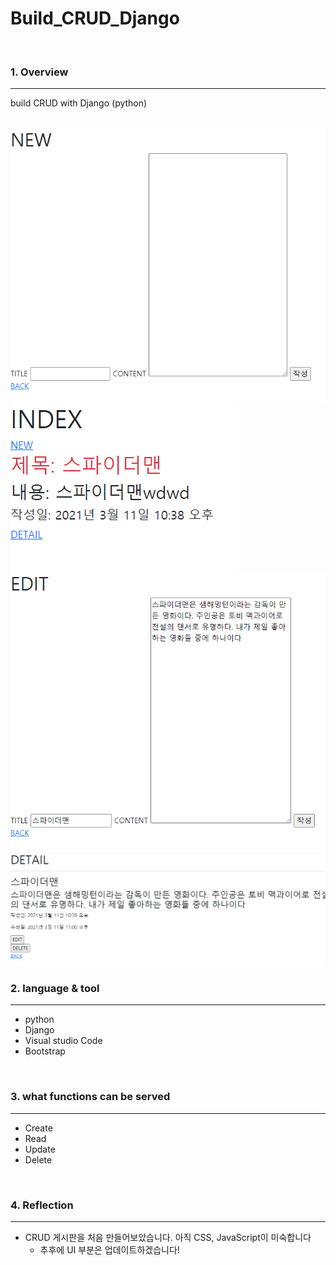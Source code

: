 # Build_CRUD_Django

<br>

### 1. Overview

---

build CRUD with Django (python)

<br>

<img src="./README.assets/CREATE.png">

<br>

<img src="./README.assets/READ.png">

<br>

<img src="./README.assets/UPDATE.png">

<br>

<img src="./README.assets/DETAIL.png">







### 2. language & tool 

---

- python
- Django
- Visual studio Code
- Bootstrap

<br>


### 3. what functions can be served
---

- Create
- Read
- Update
- Delete

<br>

### 4. Reflection
---

- CRUD 게시판을 처음 만들어보았습니다. 아직 CSS, JavaScript이 미숙합니다
  - 추후에 UI 부분은 업데이트하겠습니다!


